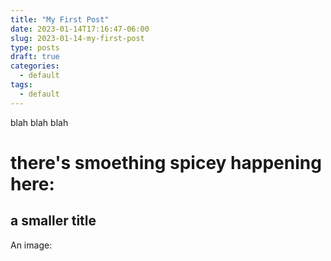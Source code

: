 ```yaml
---
title: "My First Post"
date: 2023-01-14T17:16:47-06:00
slug: 2023-01-14-my-first-post
type: posts
draft: true
categories:
  - default
tags:
  - default
---
```

blah blah blah

# there's smoething spicey happening here:
## a smaller title

An image:

